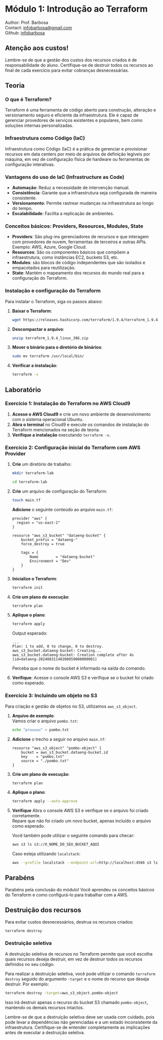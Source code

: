# Módulo 1: Introdução ao Terraform
Author: Prof. Barbosa<br>
Contact: infobarbosa@gmail.com<br>
Github: [infobarbosa](https://github.com/infobarbosa)

## Atenção aos custos!
Lembre-se de que a gestão dos custos dos recursos criados é de responsabilidade do aluno. Certifique-se de destruir todos os recursos ao final de cada exercício para evitar cobranças desnecessárias.

## Teoria

### O que é Terraform?
Terraform é uma ferramenta de código aberto para construção, alteração e versionamento seguro e eficiente da infraestrutura. Ele é capaz de gerenciar provedores de serviços existentes e populares, bem como soluções internas personalizadas.

### Infraestrutura como Código (IaC)
Infraestrutura como Código (IaC) é a prática de gerenciar e provisionar recursos em data centers por meio de arquivos de definição legíveis por máquina, em vez de configuração física de hardware ou ferramentas de configuração interativas.

### Vantagens do uso de IaC (Infrastructure as Code)
- **Automação**: Reduz a necessidade de intervenção manual.
- **Consistência**: Garante que a infraestrutura seja configurada de maneira consistente.
- **Versionamento**: Permite rastrear mudanças na infraestrutura ao longo do tempo.
- **Escalabilidade**: Facilita a replicação de ambientes.

### Conceitos básicos: Providers, Resources, Modules, State
- **Providers**: São plug-ins gerenciadores de recursos e que interagem com provedores de nuvem, ferramentas de terceiros e outras APIs. Exemplo: AWS, Azure, Google Cloud.
- **Resources**: São os componentes básicos que compõem a infraestrutura, como instâncias EC2, buckets S3, etc.
- **Modules**: são blocos de código independentes que são isolados e empacotados para reutilização.
- **State**: Mantém o mapeamento dos recursos do mundo real para a configuração do Terraform.

### Instalação e configuração do Terraform
Para instalar o Terraform, siga os passos abaixo:

1. **Baixar o Terraform**:
    ```sh
    wget https://releases.hashicorp.com/terraform/1.9.4/terraform_1.9.4_linux_386.zip

    ```

2. **Descompactar o arquivo**:
    ```sh
    unzip terraform_1.9.4_linux_386.zip

    ```

3. **Mover o binário para o diretório de binários**:
    ```sh
    sudo mv terraform /usr/local/bin/

    ```

4. **Verificar a instalação**:
    ```sh
    terraform -v

    ```

## Laboratório

### Exercício 1: Instalação do Terraform no AWS Cloud9

1. **Acesse o AWS Cloud9** e crie um novo ambiente de desenvolvimento com o sistema operacional Ubuntu.
2. **Abra o terminal** no Cloud9 e execute os comandos de instalação do Terraform mencionados na seção de teoria.
3. **Verifique a instalação** executando `terraform -v`.

### Exercício 2: Configuração inicial do Terraform com AWS Provider

1. **Crie** um diretório de trabalho:
    ```sh
    mkdir terraform-lab
    
    ```

    ```sh
    cd terraform-lab
    
    ```

2. **Crie** um arquivo de configuração do Terraform:
    ```sh
    touch main.tf
    
    ```

    **Adicione** o seguinte conteúdo ao arquivo `main.tf`:
    ```hcl
    provider "aws" {
      region = "us-east-1"
    }

    resource "aws_s3_bucket" "dataeng-bucket" {
        bucket_prefix = "dataeng-"
        force_destroy = true

        tags = {
            Name        = "dataeng-bucket"
            Environment = "Dev"
        }
    }

    ```

3. **Inicialize o Terraform**:
    ```sh
    terraform init

    ```

4. **Crie um plano de execução**:
    ```sh
    terraform plan

    ```

5. **Aplique o plano**:
    ```sh
    terraform apply

    ```

    Output esperado:
    ```
    ...
    Plan: 1 to add, 0 to change, 0 to destroy.
    aws_s3_bucket.dataeng-bucket: Creating...
    aws_s3_bucket.dataeng-bucket: Creation complete after 4s [id=dataeng-20240831140200859000000001]
    ```

    Perceba que o nome do bucket é informado na saída do comando.

6. **Verifique**:
    Acesse o console AWS S3 e verifique se o bucket foi criado como esperado.

### Exercício 3: Incluindo um objeto no S3
Para criação e gestão de objetos no S3, utilizamos `aws_s3_object`.

1. **Arquivo de exemplo**:<br>
    Vamos criar o arquivo `pombo.txt`:
    ```sh
    echo "pruuuuu" > pombo.txt
    
    ```

2. **Adicione** o trecho a seguir no arquivo `main.tf`:
    ```hcl
    resource "aws_s3_object" "pombo-object" {
        bucket = aws_s3_bucket.dataeng-bucket.id
        key    = "pombo.txt"
        source = "./pombo.txt"
    }

    ```

3. **Crie um plano de execução**:
    ```sh
    terraform plan

    ```

4. **Aplique o plano**:
    ```sh
    terraform apply --auto-approve
    
    ```

5. **Verifique**
    Abra o console AWS S3 e verifique se o arquivo foi criado corretamente.<br>
    Repare que não foi criado um novo bucket, apenas incluído o arquivo como esperado.

    Você também pode utilizar o seguinte comando para checar:
    ```sh
    aws s3 ls s3://O_NOME_DO_SEU_BUCKET_AQUI
    
    ```

    Caso esteja utilizando `localstack`:
    ```sh
    aws --profile localstack --endpoint-url=http://localhost:4566 s3 ls s3://O_NOME_DO_SEU_BUCKET_AQUI
    
    ```

## Parabéns
Parabéns pela conclusão do módulo! Você aprendeu os conceitos básicos do Terraform e como configurá-lo para trabalhar com a AWS.

## Destruição dos recursos
Para evitar custos desnecessários, destrua os recursos criados:
```sh
terraform destroy
```

### Destruição seletiva

A destruição seletiva de recursos no Terraform permite que você escolha quais recursos deseja destruir, em vez de destruir todos os recursos definidos no seu código.

Para realizar a destruição seletiva, você pode utilizar o comando `terraform destroy` seguido do argumento `-target` e o nome do recurso que deseja destruir. Por exemplo:

```sh
terraform destroy -target=aws_s3_object.pombo-object
```

Isso irá destruir apenas o recurso do bucket S3 chamado `pombo-object`, mantendo os demais recursos intactos.

Lembre-se de que a destruição seletiva deve ser usada com cuidado, pois pode levar a dependências não gerenciadas e a um estado inconsistente da infraestrutura. Certifique-se de entender completamente as implicações antes de executar a destruição seletiva.
